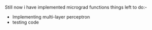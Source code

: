 Still now i have implemented micrograd functions
things left to do:- 
- Implementing multi-layer perceptron
- testing code
